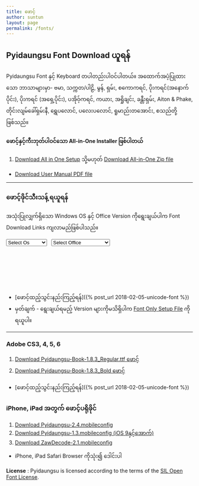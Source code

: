 ```yaml
---
title: ဖောင့်
author: suntun
layout: page
permalink: /fonts/
---
```

## Pyidaungsu Font Download ယူရန်
Pyidaungsu Font နှင့် Keyboard တပါတည်းပါဝင်ပါတယ်။ အထောက်အပံ့ပြုထားသော ဘာသာများမှာ- ဗမာ, သက္ကတ/ပါဠိ, မွန်, ရှမ်း, စကောကရင်, ပိုးကရင်(အနောက်ပိုင်း), ပိုးကရင် (အရှေ့ပိုင်း), ပအိုဝ့်ကရင်, ကယား, အရှိုချင်း, ခန္တီးရှမ်း, Aiton & Phake, တိုင်းလျမ်ခေါ်ရှမ်းနီ, ရွှေပလောင်, ပလေးပလောင်, ရူမာည်းတအောင်း, စသည်တို့ဖြစ်သည်။

#### **ဖောင့်နှင့်ကီးဘုတ်ပါဝင်သော All-in-One Installer ဖြစ်ပါတယ်**

1. [Download All in One Setup][setup]  သို့မဟုတ်  [Download All-in-One Zip file][zip] 
  - [Download User Manual PDF file][pdf]

[setup]: https://github.com/unicodetoday/binary-download/raw/download/All-in-One-Setup-5.2.exe
[zip]: /downloads/zips/All-in-One_Pyidaungsu_Font.zip
[pdf]: /downloads/docs/Pyidaungsu_Font_User_Manual_05.pdf

------

### ဖောင့်ဖိုင်သီးသန့် ရယူရန်

အသုံးပြုလျှက်ရှိသော Windows OS နှင့် Office Version ကိုရွေးချယ်ပါက Font Download Links ကျလာမည်ဖြစ်ပါသည်။

<div class="row">
	<div class="col">
		<select id="opts1" class="form-control" onchange="showForm()">
			<option value="0">Select Os</option>
			<option value="1">Windows 7</option>
			<option value="2">Windows 8, 10</option>
			<option value="3">Mac OSX</option>
		</select>
	</div>
  <div class="col">&nbsp;&nbsp;&nbsp;</div>
	<div class="col">
		<select id="opts2" class="form-control" onchange="showForm()">
			<option value="0">Select Office</option>
			<option value="1">Office 2010 and older</option>
			<option value="2">Office 2013 and Above</option>
		</select>
	</div>
</div>	
<div style="height: 110px;">
<div id="f1" style="display: none; padding: 10px;">
	<div class="row">
		<div>1. <a href="/downloads/fonts/Pyidaungsu-1.8.3_Regular.ttf">Download Pyidaungsu-1.8.3_Regular.ttf ဖောင့်</a></div>	
	</div>
	<div class="row">
		<div>2. <a href="/downloads/fonts/Pyidaungsu-1.8.3_Bold.ttf">Download Pyidaungsu-1.8.3_Bold.ttf ဖောင့်</a></div>
	</div>
	<div class="row">
		<div>3. <a href="/downloads/fonts/Pyidaungsu-1.8.3_Numbers.ttf">Download Pyidaungsu-1.8.3_Numbers.ttf ဖောင့်</a></div>
	</div>
</div>
<div id="f2" style="display: none; padding: 10px;">
	<div class="row">
		<div>1. <a href="/downloads/fonts/Pyidaungsu-2.5.3_Regular.ttf">Download Pyidaungsu-2.5.3_Regular.ttf ဖောင့်</a></div>
	</div>
	<div class="row">
		<div>2. <a href="/downloads/fonts/Pyidaungsu-2.5.3_Bold.ttf">Download Pyidaungsu-2.5.3_Bold.ttf ဖောင့်</a></div>
	</div>
	<div class="row">
		<div>3. <a href="/downloads/fonts/Pyidaungsu-2.5.3_Numbers.ttf">Download Pyidaungsu-2.5.3_Numbers.ttf ဖောင့်</a></div>
	</div>
	<div class="row">
		<div>4. <a href="/downloads/fonts/Myanmar3-2018.ttf">Download Myanmar3-2018.ttf ဖောင့်</a></div>
	</div>
</div>
</div>

- [ဖောင့်ထည့်သွင်းနည်းကြည့်ရန်]({% post_url 2018-02-05-unicode-font %})
- မှတ်ချက် - ရွေးချယ်ရမည့် Version များကိုမသိရှိပါက [Font Only Setup File](https://github.com/unicodetoday/binary-download/raw/download/Pyidaugsu-Font-Setup-5.2.exe) ကိုရယူပါ။ 

----

### Adobe CS3, 4, 5, 6
1. [Download Pyidaungsu-Book-1.8.3_Regular.ttf ဖောင့်](/downloads/fonts/Pyidaungsu-Book-1.8.3_Regular.ttf)
2. [Download Pyidaungsu-Book-1.8.3_Bold ဖောင့်](/downloads/fonts/Pyidaungsu-Book-1.8.3_Bold.ttf)
- [ဖောင့်ထည့်သွင်းနည်းကြည့်ရန်]({% post_url 2018-02-05-unicode-font %})

### iPhone, iPad အတွက် ဖောင့်ပရိုဖိုင်
1. [Download Pyidaungsu-2.4.mobileconfig](/downloads/fonts/Pyidaungsu-2.4.mobileconfig)
2. [Download Pyidaungsu-1.3.mobileconfig (iOS 9နှင့်အောက်)](/downloads/fonts/Pyidaungsu-1.3.mobileconfig)
3. [Download ZawDecode-2.1.mobileconfig](/downloads/fonts/ZawDecode-2.1.mobileconfig)
- iPhone, iPad Safari Browser ကိုသုံး၍ ဒေါင်းပါ

 **License** :
Pyidaungsu is licensed according to the terms of the [SIL Open Font License](http://scripts.sil.org/OFL).

<style>
.post-title{
  display: none;
}
.page-content {
    padding: 0;
}
.row {
  display: flex;
}
</style>

<script type="text/javascript">
    function showForm() {
        var selopt1 = document.getElementById("opts1").value;
		var selopt2 = document.getElementById("opts2").value;
        if (selopt1 == 0) {
            document.getElementById("f1").style.display = "none";
            document.getElementById("f2").style.display = "none";
        }
        if (selopt1 == 1 || selopt1 == 3) {
            document.getElementById("f1").style.display = "block";
            document.getElementById("f2").style.display = "none";
        }
	if (selopt1 == 2) {
            //document.getElementById("f2").style.display = "block";
            document.getElementById("f1").style.display = "none";
        }
	if (selopt1 == 2 && selopt2 == 1){
		document.getElementById("f1").style.display = "block";
		document.getElementById("f2").style.display = "none";
	}
	if (selopt1 == 2 && selopt2 == 2){
		document.getElementById("f1").style.display = "none";
		document.getElementById("f2").style.display = "block";
	}
	if (selopt1 == 2 && selopt2 == 0){
		document.getElementById("f1").style.display = "none";
		document.getElementById("f2").style.display = "none";
	}
    }
</script>
